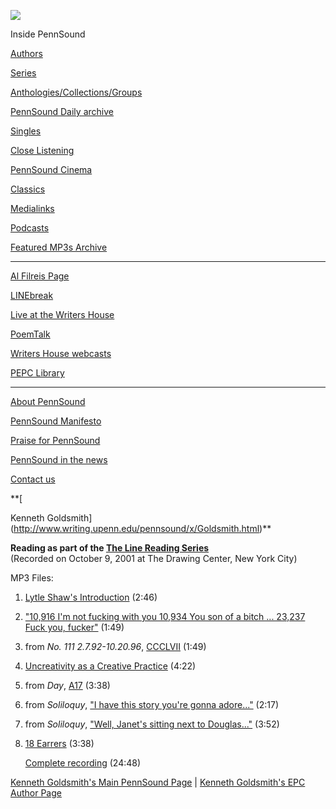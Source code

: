 ![](PennSound_flat.gif)

  

  
  

Inside PennSound

[Authors](authors.php)

[Series](series.php)

[Anthologies/Collections/Groups](anthologies.php)

[PennSound Daily archive](http://writing.upenn.edu/pennsound/daily)

[Singles](http://writing.upenn.edu/pennsound/singles)

[Close Listening](Close-Listening.php)

[PennSound Cinema](video.php)

[Classics](classics.php)

[Medialinks](http://writing.upenn.edu/wh/multimedia/medialinks/index.php)

[Podcasts](http://writing.upenn.edu/pennsound/podcasts.php)

[Featured MP3s Archive](featured-resources-archive.php)

------------------------------------------------------------------------

[Al Filreis Page](Filreis.html)

[LINEbreak](LINEbreak.html)

[Live at the Writers House](http://writing.upenn.edu/%7Ewh/involved/series/live/)

[PoemTalk](http://jacket2.org/content/poem-talk)

[Writers House webcasts](http://writing.upenn.edu/%7Ewh/webcasts/)

[PEPC
Library](http://writing.upenn.edu/pepc/contents.html)

------------------------------------------------------------------------

[About PennSound](http://writing.upenn.edu/pennsound/about.php)

[PennSound Manifesto](http://writing.upenn.edu/pennsound/manifesto.php)

<span class="quoted1">[Praise for PennSound](http://writing.upenn.edu/pennsound/praise.php)</span>

[PennSound in the news](http://writing.upenn.edu/pennsound/news)

[Contact us](mailto:pennsound@writing.upenn.edu)

**[  
  
Kenneth Goldsmith](http://www.writing.upenn.edu/pennsound/x/Goldsmith.html)**  
  
**Reading as part of the [The Line Reading Series](http://writing.upenn.edu/pennsound/x/Line-Reading-Series.html#10-9-01)**  
(Recorded on October 9, 2001 at The Drawing Center, New York City)  
  
  
MP3 Files:  

1.  [Lytle Shaw's Introduction](http://media.sas.upenn.edu/pennsound/groups/Line-Reading-Series/10-9-01_Goldsmith/Goldsmith-Kenneth_01_Introduction_Line-Reading-Series_NY_10-9-01.mp3) (2:46)
2.  ["10,916 I'm not fucking with you 10,934 You son of a bitch ... 23,237 Fuck you, fucker"](http://media.sas.upenn.edu/pennsound/groups/Line-Reading-Series/10-9-01_Goldsmith/Goldsmith-Kenneth_02_10916-Im-not_Line-Reading-Series_NY_10-9-01.mp3) (1:49)
3.  from *No. 111 2.7.92-10.20.96*, [CCCLVII](http://media.sas.upenn.edu/pennsound/groups/Line-Reading-Series/10-9-01_Goldsmith/Goldsmith-Kenneth_03_Eat-more-shit-more_Line-Reading-Series_NY_10-9-01.mp3) (1:49)
4.  [Uncreativity as a Creative Practice](http://media.sas.upenn.edu/pennsound/groups/Line-Reading-Series/10-9-01_Goldsmith/Goldsmith-Kenneth_04_Uncreativity-as_Line-Reading-Series_NY_10-9-01.mp3) (4:22)
5.  from *Day*, [A17](http://media.sas.upenn.edu/pennsound/groups/Line-Reading-Series/10-9-01_Goldsmith/Goldsmith-Kenneth_05_from-Day-A17_Line-Reading-Series_NY_10-9-01.mp3) (3:38)
6.  from *Soliloquy*, ["I have this story you're gonna adore..."](http://media.sas.upenn.edu/pennsound/groups/Line-Reading-Series/10-9-01_Goldsmith/Goldsmith-Kenneth_06_Soliloquy-I-have-this_Line-Reading-Series_NY_10-9-01.mp3) (2:17)
7.  from *Soliloquy*, ["Well, Janet's sitting next to Douglas..."](http://media.sas.upenn.edu/pennsound/groups/Line-Reading-Series/10-9-01_Goldsmith/Goldsmith-Kenneth_07_Soliloquy-Well-Janets_Line-Reading-Series_NY_10-9-01.mp3) (3:52)
8.  [18 Earrers](http://media.sas.upenn.edu/pennsound/groups/Line-Reading-Series/10-9-01_Goldsmith/Goldsmith-Kenneth_08_18-Earors_Line-Reading-Series_NY_10-9-01.mp3) (3:38)  
      
    [Complete recording](http://media.sas.upenn.edu/pennsound/authors/Goldsmith/Goldsmith-Kenneth_Line-Reading-Series_NY_10-9-01.mp3) (24:48)

  
  

[Kenneth Goldsmith's Main PennSound Page](./Goldsmith.html) | [Kenneth Goldsmith's EPC Author Page](http://epc.buffalo.edu/authors/goldsmith)
